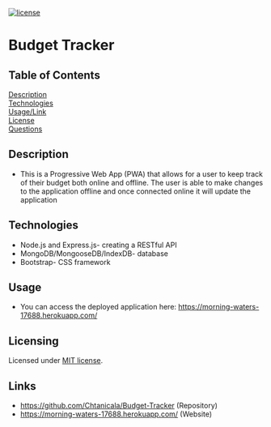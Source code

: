 [![license](https://img.shields.io/badge/license-MIT-orange)](https://shields.io)  

# Budget Tracker
 
## Table of Contents 
[Description](#description)  
[Technologies](#technologies)  
[Usage/Link](#usage/link)  
[License](#licensing)  
[Questions](#questions)  
 
## Description
- This is a Progressive Web App (PWA) that allows for a user to keep track of their budget both online and offline. The user is able to make changes to the application offline and once connected online it will update the application

## Technologies
- Node.js and Express.js- creating a RESTful API
- MongoDB/MongooseDB/IndexDB- database
- Bootstrap- CSS framework

## Usage
- You can access the deployed application here: https://morning-waters-17688.herokuapp.com/


## Licensing
Licensed under [MIT license](LICENSE).

## Links
- https://github.com/Chtanicala/Budget-Tracker (Repository)
- https://morning-waters-17688.herokuapp.com/ (Website)


